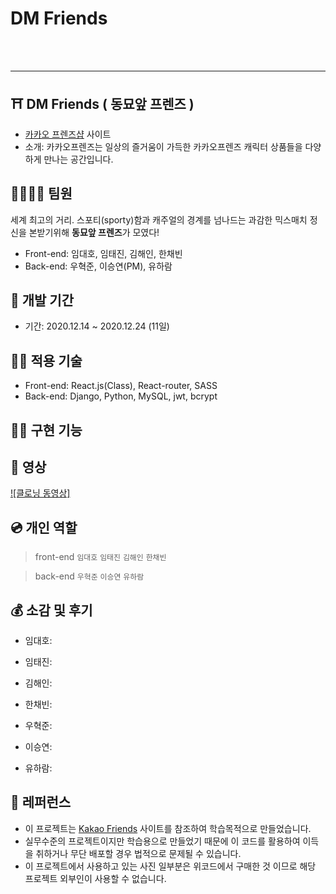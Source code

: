 # DM Friends

<br><br>

---

## ⛩ DM Friends ( 동묘앞 프렌즈 )

- [카카오 프렌즈샵](https://store.kakaofriends.com/kr/index) 사이트
- 소개: 카카오프렌즈는 일상의 즐거움이 가득한 카카오프렌즈 캐릭터 상품들을 다양하게 만나는 공간입니다.

## 👨‍👩‍👧‍👦 팀원

세계 최고의 거리. 스포티(sporty)함과 캐주얼의 경계를 넘나드는 과감한 믹스매치 정신을 본받기위해 **동묘앞 프렌즈**가 모였다!

- Front-end: 임대호, 임태진, 김해인, 한채빈
- Back-end: 우혁준, 이승연(PM), 유하람

## 📅 개발 기간

- 기간: 2020.12.14 ~ 2020.12.24 (11일)

## 🧑‍💻 적용 기술

- Front-end: React.js(Class), React-router, SASS
- Back-end: Django, Python, MySQL, jwt, bcrypt

## 💁‍♀️ 구현 기능

## 🎥 영상
[![클로닝 동영상]](https://youtu.be/r2SD8_ePyOI)

## 💿 개인 역할

> front-end
> `임대호` 
> `임태진` 
> `김해인` 
> `한채빈`

> back-end
> `우혁준` 
> `이승연` 
> `유하람`

## 💰 소감 및 후기

- 임대호:

- 임태진:

- 김해인:

- 한채빈:

- 우혁준:

- 이승연:

- 유하람:

## 💎 레퍼런스

- 이 프로젝트는 [Kakao Friends](https://store.kakaofriends.com/kr/index) 사이트를 참조하여 학습목적으로 만들었습니다.
- 실무수준의 프로젝트이지만 학습용으로 만들었기 때문에 이 코드를 활용하여 이득을 취하거나 무단 배포할 경우 법적으로 문제될 수 있습니다.
- 이 프로젝트에서 사용하고 있는 사진 일부분은 위코드에서 구매한 것 이므로 해당 프로젝트 외부인이 사용할 수 없습니다.
